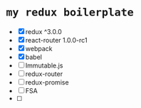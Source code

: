 # `my redux boilerplate`

- [x] redux ^3.0.0
- [x] react-router 1.0.0-rc1
- [x] webpack
- [x] babel
- [ ] Immutable.js
- [ ] redux-router
- [ ] redux-promise
- [ ] FSA
- [ ]